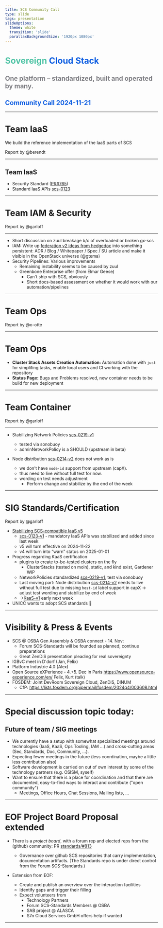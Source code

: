 ```yaml
---
title: SCS Community Call
type: slide
tags: presentation
slideOptions:
  theme: white
  transition: 'slide'
  parallaxBackgroundSize: '1920px 1080px'
---
```



<style>
    .slides h1 {
        font-size: 32px;
        font-family: lato;
        color: "#50c3a5";
    }
    .slides h2 {
        color: "#0f5fe1";
        font-size: 28px;
        font-family: lato;
    }
    .slides h3, .slides h4 {
        font-size: 20px;
        font-family: lato;
    }
    .slides li {
        font-size: 16px;
        font-family: lato;
    }
    .slides p {
        font-size: 16px;
        font-family: lato;
    }
    .slides ul {
        display: block!important;
    }
</style>

<!-- .slide: data-background="https://input.scs.community/uploads/05a86c20-8582-4168-87de-651c7480c306.png" -->



<!-- Ease preperation with the template: https://github.com/SovereignCloudStack/minutes/tree/main/community-call/template.md -->

# <font color="#50c3a5" style="text-shadow: -1px 1px 0 #FFF, 1px 1px 0 #FFF, 1px -1px 0 #FFF, -1px -1px 0 #FFF;">Sovereign</font> <font color="#0f5fe1" style="text-shadow: -1px 1px 0 #FFF, 1px 1px 0 #FFF, 1px -1px 0 #FFF, -1px -1px 0 #FFF;">Cloud Stack</font>
## <font color="#7D7D82" style="text-shadow: -1px 1px 0 #FFF, 1px 1px 0 #FFF, 1px -1px 0 #FFF, -1px -1px 0 #FFF;">One platform – standardized, built and operated by many.</font>
## <font color="#0f5fe1" style="text-shadow: -1px 1px 0 #FFF, 1px 1px 0 #FFF, 1px -1px 0 #FFF, -1px -1px 0 #FFF;">Community Call 2024-11-21</font>

---

# Team IaaS

We build the reference implementation of the IaaS parts of SCS

Report by @berendt

----

## Team IaaS

* Security Standard ([PR#765](https://github.com/SovereignCloudStack/standards/pull/765))
* Standard IaaS APIs [scs-0123](https://docs.scs.community/standards/scs-0123-v1-mandatory-and-supported-IaaS-services)
  

---

# Team IAM & Security
Report by @garloff

----

* Short discussion on zuul breakage b/c of overloaded or broken gx-scs
* IAM: Write up [federation v2 ideas from hedgedoc](https://input.scs.community/scs-federation#) into something persistent: ADR / Blog / Whitepaper / Spec / SU article and make it visible in the OpenStack universe (@gtema)
* Security Pipelines: Various improvements
    * Remaining instability seems to be caused by zuul
    * Greenbone Enterprise offer (from Elmar Geese)
        * Can't ship with SCS, obviously
        * Short docs-based assessment on whether it would work with our automation/pipelines

---

# Team Ops
Report by @o-otte

----

# Team Ops

- **Cluster Stack Assets Creation Automation:** Automation done with `just` for simplifing tasks, enable local users and CI working with the repository
- **Status Page:** Bugs and Problems resolved, new container needs to be build for new deployment

---

# Team Container
Report by @garloff

----

- Stabilizing Network Policies [scs-0219-v1](https://docs.scs.community/standards/scs-0219-v1-kaas-networking)
    - tested via sonobuoy
    - adminNetworkPolicy is a SHOULD (upstream in beta)

- Node distribution [scs-0214-v2](https://docs.scs.community/standards/scs-0214-v2-k8s-node-distribution) does not work as is
    - we don't have `node-id` support from upstream (capX).
    - thus need to live without full test for now.
    - wording on test needs adjustment
        - Perform change and stabilize by the end of the week

---

# SIG Standards/Certification
Report by @garloff

- [Stabilizing SCS-compatible IaaS v5](https://github.com/SovereignCloudStack/standards/pull/824)
    - [scs-0123-v1](https://docs.scs.community/standards/scs-0123-v1-mandatory-and-supported-IaaS-services) - mandatory IaaS APIs was stabilized and added since last week
    - v5 will turn effective on 2024-11-22
    - v4 will turn into “warn” status on 2025-01-01
- Progress regarding KaaS certification
    - plugins to create to-be-tested clusters on the fly
        - ClusterStacks (tested on moin), static, and kind exist, Gardener WIP
    - NetworkPolicies standardized [scs-0219-v1](https://docs.scs.community/standards/scs-0219-v1-kaas-networking), test via sonobuoy
    - Last moving part: Node distribution [scs-0214-v2](https://docs.scs.community/standards/scs-0214-v2-k8s-node-distribution) needs to live without full test due to missing `host-id` label support in capX -> adjust test wording and stabilize by end of week
    - ->[KaaS-v1]() early next week
- UNICC wants to adopt SCS standards :rocket:

---

# Visibility & Press & Events

- SCS @ OSBA Gen Assembly & OSBA connect - 14. Nov:
    - Forum SCS-Standards will be founded as planned, continue preparations
    - Great ZenDiS presentation pleading for real sovereignty
- IGBvC meet in D'dorf (Jan, Felix)
- Platform Industrie 4.0 (Alex)
- Open Source eXPerience - 4.+5. Dec in Paris https://www.opensource-experience.com/en/  Felix, Kurt (talk)
- FOSDEM: Joint DevRoom Sovereign Cloud, ZenDiS, DINUM
    - CfP: https://lists.fosdem.org/pipermail/fosdem/2024q4/003608.html

---

# Special discussion topic today:
## Future of team / SIG meetings

* We currently have a setup with somewhat specialized meetings around technologies (IaaS, KaaS, Ops Tooling, IAM ...) and cross-cutting areas (Sec, Standards, Doc, Community, ...).
* Expecting fewer meetings in the future (less coordination, maybe a little less contribution also)
* Software development is carried on out of own interest by some of the technology partners (e.g. OSISM, syself)
* Want to ensure that there is a place for coordination and that there are documented, easy-to-find ways to interact and contribute ("open community")
    * Meetings, Office Hours, Chat Sessions, Mailing lists, ...

----

# EOF Project Board Proposal extended

* There is a *project board*, with a forum rep and elected reps from the (github) community: PR [standards/#813](https://github.com/SovereignCloudStack/standards/pull/813)
    * Governance over github SCS repositories that carry implementation, documentation artifacts. (The Standards repo is under direct control from the Forum SCS-Standards.)

* Extension from EOF:
    * Create and publish an overview over the interaction facilities
    * Identify gaps and trigger their filling
    * Expect volunteers from
        * Technology Partners
        * Forum SCS-Standards Members @ OSBA
        * SAB project @ ALASCA
        * S7n Cloud Services GmbH offers help if wanted

---